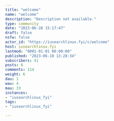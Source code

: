 ```yaml
---
title: "welcome" 
name: "welcome"
description: "Description not available."
type: community
date: "2023-06-28 15:17:47"
draft: false
nsfw: false
actor_id: "https://iusearchlinux.fyi/c/welcome"
host: iusearchlinux.fyi
lastmod: "0001-01-01 00:00:00"
published: "2023-06-10 13:28:34"
subscribers: 41
posts: 6
comments: 114
weight: 6
dau: 1
wau: 4
mau: 33
instances:
- "iusearchlinux_fyi"
tags: 
- "iusearchlinux_fyi"

---
```

